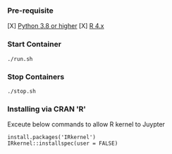 ### Pre-requisite
[X] [Python 3.8 or higher](https://www.python.org/downloads/)
[X] [R 4.x](https://www.r-project.org/)

### Start Container
`````
./run.sh
`````

### Stop Containers
`````
./stop.sh
`````

### Installing via CRAN 'R'
Exceute below commands to allow R kernel to Juypter
`````
install.packages('IRkernel')
IRkernel::installspec(user = FALSE)
`````
